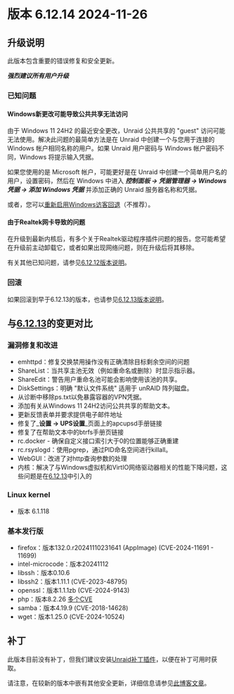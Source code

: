 # 版本 6.12.14 2024-11-26

## 升级说明

此版本包含重要的错误修复和安全更新。

***强烈建议所有用户升级***

### 已知问题

#### Windows新更改可能导致公共共享无法访问

由于 Windows 11 24H2 的最近安全更改，Unraid 公共共享的 "guest" 访问可能无法使用。解决此问题的最简单方法是在 Unraid 中创建一个与您用于连接的 Windows 帐户相同名称的用户。如果 Unraid 用户密码与 Windows 帐户密码不同，Windows 将提示输入凭据。

如果您使用的是 Microsoft 帐户，可能更好是在 Unraid 中创建一个简单用户名的用户，设置密码，然后在 Windows 中进入 ***控制面板 → 凭据管理器 → Windows 凭据 → 添加 Windows 凭据*** 并添加正确的 Unraid 服务器名称和凭据。

或者，您可以[重新启用Windows访客回退](https://techcommunity.microsoft.com/blog/filecab/accessing-a-third-party-nas-with-smb-in-windows-11-24h2-may-fail/4154300)（不推荐）。

#### 由于Realtek网卡导致的问题

在升级到最新内核后，有多个关于Realtek驱动程序插件问题的报告。您可能希望在升级前主动卸载它，或者如果出现网络问题，则在升级后将其移除。

有关其他已知问题，请参见[6.12.12版本说明](6.12.12.md#known-issues)。

### 回滚

如果回滚到早于6.12.13的版本，也请参见[6.12.13版本说明](6.12.13.md#rolling-back)。

## 与[6.12.13](6.12.13.md)的变更对比

### 漏洞修复和改进

- emhttpd：修复交换禁用操作没有正确清除目标剩余空间的问题
- ShareList：当共享主池无效（例如重命名或删除）时显示指示器。
- ShareEdit：警告用户重命名池可能会影响使用该池的共享。
- DiskSettings：明确 "默认文件系统" 适用于 unRAID 阵列磁盘。
- 从诊断中移除ps.txt以免暴露容器的VPN凭据。
- 添加有关从Windows 11 24H2访问公共共享的帮助文本。
- 更新反馈表单并要求提供电子邮件地址
- 修复了\_**设置 → UPS设置**\_页面上的apcupsd手册链接
- 修复了在帮助文本中的btrfs手册页链接
- rc.docker - 确保自定义接口索引大于0的位置能够正确重建
- rc.rsyslogd：使用pgrep，通过PID命名空间进行killall。
- WebGUI：改进了对http查询参数的处理
- 内核：解决了与Windows虚拟机和VirtIO网络驱动器相关的性能下降问题，这些问题是在[6.12.13](6.12.13.md)中引入的

### Linux kernel

- 版本 6.1.118

### 基本发行版

- firefox：版本132.0.r20241110231641 (AppImage) (CVE-2024-11691 - 11699)
- intel-microcode：版本20241112
- libssh：版本0.10.6
- libssh2：版本1.11.1 (CVE-2023-48795)
- openssl：版本1.1.1zb (CVE-2024-9143)
- php：版本8.2.26 [多个CVE](https://www.php.net/ChangeLog-8.php#8.2.26)
- samba：版本4.19.9 (CVE-2018-14628)
- wget：版本1.25.0 (CVE-2024-10524)

## 补丁

此版本目前没有补丁，但我们建议安装[Unraid补丁插件](https://forums.unraid.net/topic/185560-unraid-patch-plugin/)，以便在补丁可用时获取。

请注意，在较新的版本中嵌有其他安全更新，详细信息请参见[此博客文章](https://unraid.net/blog/cvd)。
